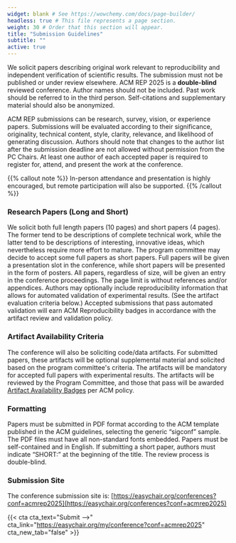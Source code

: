 ```yaml
---
widget: blank # See https://wowchemy.com/docs/page-builder/
headless: true # This file represents a page section.
weight: 30 # Order that this section will appear.
title: "Submission Guidelines"
subtitle: ""
active: true
---
```

We solicit papers describing original work relevant to reproducibility and independent verification of scientific results. The submission must not be published or under review elsewhere. ACM REP 2025 is a **double-blind** reviewed conference. Author names should not be included. Past work should be referred to in the third person. Self-citations and supplementary material should also be anonymized.

ACM REP submissions can be research, survey, vision, or experience papers. Submissions will be evaluated according to their significance, originality, technical content, style, clarity, relevance, and likelihood of generating discussion. Authors should note that changes to the author list after the submission deadline are not allowed without permission from the PC Chairs. At least one author of each accepted paper is required to register for, attend, and present the work at the conference. 

{{% callout note %}}
In-person attendance and presentation is highly encouraged, but remote participation will also be supported.
{{% /callout %}}

### Research Papers (Long and Short)

We solicit both full length papers (10 pages) and short papers (4 pages). The former tend to be descriptions of complete technical work, while the latter tend to be descriptions of interesting, innovative ideas, which nevertheless require more effort to mature. The program committee may decide to accept some full papers as short papers. Full papers will be given a presentation slot in the conference, while short papers will be presented in the form of posters. All papers, regardless of size, will be given an entry in the conference proceedings. The page limit is without references and/or appendices. Authors may optionally include reproducibility information that allows for automated validation of experimental results. (See the artifact evaluation criteria below.) Accepted submissions that pass automated validation will earn ACM Reproducibility badges in accordance with the artifact review and validation policy.

### Artifact Availability Criteria

The conference will also be soliciting code/data artifacts. For submitted papers, these artifacts will be optional supplemental material and solicited based on the program committee's criteria. The artifacts will be mandatory for accepted full papers with experimental results. The artifacts will be reviewed by the Program Committee, and those that pass will be awarded [Artifact Availability Badges](https://www.acm.org/publications/policies/artifact-review-and-badging-current) per ACM policy.

### Formatting 

Papers must be submitted in PDF format according to the ACM template published in the ACM guidelines, selecting the generic “sigconf” sample. The PDF files must have all non-standard fonts embedded. Papers must be self-contained and in English. If submitting a short paper, authors must indicate “SHORT:” at the beginning of the title. The review process is double-blind. 

### Submission Site

The conference submission site is: [https://easychair.org/conferences?conf=acmrep2025](https://easychair.org/conferences?conf=acmrep2025)

{{< cta cta_text="Submit -->" cta_link="https://easychair.org/my/conference?conf=acmrep2025" cta_new_tab="false" >}}

